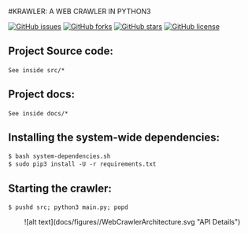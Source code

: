 #KRAWLER: A WEB CRAWLER IN PYTHON3

[![GitHub issues](https://img.shields.io/github/issues/habedi/Krawler.svg?style=plastic)](https://github.com/habedi/Krawler/issues)	[![GitHub forks](https://img.shields.io/github/forks/habedi/Krawler.svg?style=plastic)](https://github.com/habedi/Krawler/network)	[![GitHub stars](https://img.shields.io/github/stars/habedi/Krawler.svg?style=plastic)](https://github.com/habedi/Krawler/stargazers)	[![GitHub license](https://img.shields.io/badge/license-AGPL-blue.svg?style=plastic)](https://raw.githubusercontent.com/habedi/Krawler/master/LICENSE)

Project Source code:
---
	See inside src/*

Project docs:
---
	See inside docs/*

Installing the system-wide dependencies:
---
    $ bash system-dependencies.sh
    $ sudo pip3 install -U -r requirements.txt

Starting the crawler:
---
	$ pushd src; python3 main.py; popd

<center> ![alt text](docs/figures//WebCrawlerArchitecture.svg "API Details") </center>
